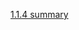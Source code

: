 [1.1.4 summary](/appium/01_ruby_appium_native_ios_automation/01_getting_started_with_appium/04_summary.md)